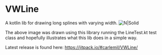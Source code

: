 # VWLine

A kotlin lib for drawing long splines with varying width.
![N|Solid](https://github.com/carlemil/VWLine/blob/main/LineTestOutput.png?raw=true)

The above image was drawn using this library running the LineTest.kt test class and hopefully illustrates what this lib does in a simple way.

Latest release is found here: https://jitpack.io/#carlemil/VWLine/
